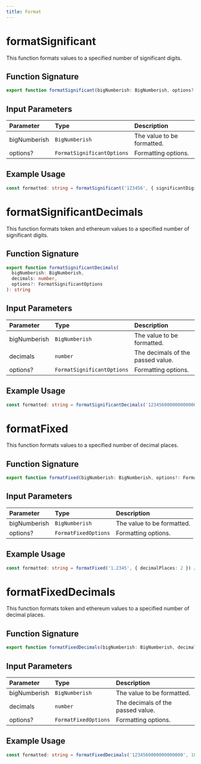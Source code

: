 ```yaml
---
title: Format
---
```


# formatSignificant

This function formats values to a specified number of significant digits.

## Function Signature

```typescript
export function formatSignificant(bigNumberish: BigNumberish, options?: FormatSignificantOptions): string
```

## Input Parameters

| Parameter    | Type                       | Description                |
| :----------- | :------------------------- | :------------------------- |
| bigNumberish | `BigNumberish`             | The value to be formatted. |
| options?     | `FormatSignificantOptions` | Formatting options.        |

## Example Usage

```typescript
const formatted: string = formatSignificant('123456', { significantDigits: 3 }) // 1.23
```

# formatSignificantDecimals

This function formats token and ethereum values to a specified number of significant digits.

## Function Signature

```typescript
export function formatSignificantDecimals(
  bigNumberish: BigNumberish,
  decimals: number,
  options?: FormatSignificantOptions
): string
```

## Input Parameters

| Parameter    | Type                       | Description                       |
| :----------- | :------------------------- | :-------------------------------- |
| bigNumberish | `BigNumberish`             | The value to be formatted.        |
| decimals     | `number`                   | The decimals of the passed value. |
| options?     | `FormatSignificantOptions` | Formatting options.               |

## Example Usage

```typescript
const formatted: string = formatSignificantDecimals('1234560000000000000', 18, { significantDigits: 3 }) // 1.23
```

# formatFixed

This function formats values to a specified number of decimal places.

## Function Signature

```typescript
export function formatFixed(bigNumberish: BigNumberish, options?: FormatFixedOptions): string
```

## Input Parameters

| Parameter    | Type                 | Description                |
| :----------- | :------------------- | :------------------------- |
| bigNumberish | `BigNumberish`       | The value to be formatted. |
| options?     | `FormatFixedOptions` | Formatting options.        |

## Example Usage

```typescript
const formatted: string = formatFixed('1.2345', { decimalPlaces: 2 }) // 1.23
```

# formatFixedDecimals

This function formats token and ethereum values to a specified number of decimal places.

## Function Signature

```typescript
export function formatFixedDecimals(bigNumberish: BigNumberish, decimals: number, options?: FormatFixedOptions): string
```

## Input Parameters

| Parameter    | Type                 | Description                       |
| :----------- | :------------------- | :-------------------------------- |
| bigNumberish | `BigNumberish`       | The value to be formatted.        |
| decimals     | `number`             | The decimals of the passed value. |
| options?     | `FormatFixedOptions` | Formatting options.               |

## Example Usage

```typescript
const formatted: string = formatFixedDecimals('1234560000000000000', 18, { decimalPlaces: 2 }) // 1.23
```
